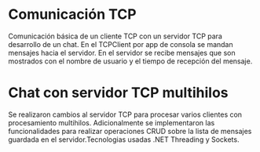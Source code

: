 # Comunicación TCP
Comunicación básica de un cliente TCP con un servidor TCP para desarrollo de un chat.
En el TCPClient por app de consola se mandan mensajes hacia el servidor.
En el servidor se recibe mensajes que son mostrados con el nombre de usuario y el tiempo de recepción del mensaje. 
# Chat con servidor TCP multihilos
Se realizaron cambios al servidor TCP para procesar varios clientes con procesamiento multihilos. Adicionalmente se implementaron las funcionalidades para realizar operaciones CRUD sobre la lista de mensajes guardada en el servidor.Tecnologias usadas .NET Threading y Sockets.
